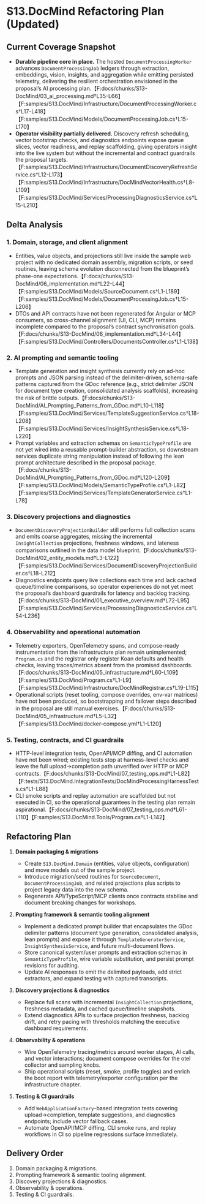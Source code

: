 # S13.DocMind Refactoring Plan (Updated)

## Current Coverage Snapshot
- **Durable pipeline core in place.** The hosted `DocumentProcessingWorker` advances `DocumentProcessingJob` ledgers through extraction, embeddings, vision, insights, and aggregation while emitting persisted telemetry, delivering the resilient orchestration envisioned in the proposal’s AI processing plan.【F:docs/chunks/S13-DocMind/03_ai_processing.md†L35-L66】【F:samples/S13.DocMind/Infrastructure/DocumentProcessingWorker.cs†L17-L418】【F:samples/S13.DocMind/Models/DocumentProcessingJob.cs†L15-L170】
- **Operator visibility partially delivered.** Discovery refresh scheduling, vector bootstrap checks, and diagnostics endpoints expose queue slices, vector readiness, and replay scaffolding, giving operators insight into the live system but without the incremental and contract guardrails the proposal targets.【F:samples/S13.DocMind/Infrastructure/DocumentDiscoveryRefreshService.cs†L12-L173】【F:samples/S13.DocMind/Infrastructure/DocMindVectorHealth.cs†L8-L109】【F:samples/S13.DocMind/Services/ProcessingDiagnosticsService.cs†L15-L210】

## Delta Analysis

### 1. Domain, storage, and client alignment
- Entities, value objects, and projections still live inside the sample web project with no dedicated domain assembly, migration scripts, or seed routines, leaving schema evolution disconnected from the blueprint’s phase-one expectations.【F:docs/chunks/S13-DocMind/06_implementation.md†L22-L44】【F:samples/S13.DocMind/Models/SourceDocument.cs†L1-L189】【F:samples/S13.DocMind/Models/DocumentProcessingJob.cs†L15-L206】
- DTOs and API contracts have not been regenerated for Angular or MCP consumers, so cross-channel alignment (UI, CLI, MCP) remains incomplete compared to the proposal’s contract synchronisation goals.【F:docs/chunks/S13-DocMind/06_implementation.md†L34-L44】【F:samples/S13.DocMind/Controllers/DocumentsController.cs†L1-L138】

### 2. AI prompting and semantic tooling
- Template generation and insight synthesis currently rely on ad-hoc prompts and JSON parsing instead of the delimiter-driven, schema-safe patterns captured from the GDoc reference (e.g., strict delimiter JSON for document type creation, consolidated analysis scaffolds), increasing the risk of brittle outputs.【F:docs/chunks/S13-DocMind/AI_Prompting_Patterns_from_GDoc.md†L10-L118】【F:samples/S13.DocMind/Services/TemplateSuggestionService.cs†L18-L208】【F:samples/S13.DocMind/Services/InsightSynthesisService.cs†L18-L220】
- Prompt variables and extraction schemas on `SemanticTypeProfile` are not yet wired into a reusable prompt-builder abstraction, so downstream services duplicate string manipulation instead of following the lean prompt architecture described in the proposal package.【F:docs/chunks/S13-DocMind/AI_Prompting_Patterns_from_GDoc.md†L120-L209】【F:samples/S13.DocMind/Models/SemanticTypeProfile.cs†L1-L82】【F:samples/S13.DocMind/Services/TemplateGeneratorService.cs†L1-L78】

### 3. Discovery projections and diagnostics
- `DocumentDiscoveryProjectionBuilder` still performs full collection scans and emits coarse aggregates, missing the incremental `InsightCollection` projections, freshness windows, and lateness comparisons outlined in the data model blueprint.【F:docs/chunks/S13-DocMind/02_entity_models.md†L3-L122】【F:samples/S13.DocMind/Services/DocumentDiscoveryProjectionBuilder.cs†L18-L212】
- Diagnostics endpoints query live collections each time and lack cached queue/timeline comparisons, so operator experiences do not yet meet the proposal’s dashboard guardrails for latency and backlog tracking.【F:docs/chunks/S13-DocMind/01_executive_overview.md†L72-L95】【F:samples/S13.DocMind/Services/ProcessingDiagnosticsService.cs†L54-L236】

### 4. Observability and operational automation
- Telemetry exporters, OpenTelemetry spans, and compose-ready instrumentation from the infrastructure plan remain unimplemented; `Program.cs` and the registrar only register Koan defaults and health checks, leaving traces/metrics absent from the promised dashboards.【F:docs/chunks/S13-DocMind/05_infrastructure.md†L60-L109】【F:samples/S13.DocMind/Program.cs†L1-L9】【F:samples/S13.DocMind/Infrastructure/DocMindRegistrar.cs†L19-L115】
- Operational scripts (reset tooling, compose overrides, env-var matrices) have not been produced, so bootstrapping and failover steps described in the proposal are still manual exercises.【F:docs/chunks/S13-DocMind/05_infrastructure.md†L5-L32】【F:samples/S13.DocMind/docker-compose.yml†L1-L120】

### 5. Testing, contracts, and CI guardrails
- HTTP-level integration tests, OpenAPI/MCP diffing, and CI automation have not been wired; existing tests stop at harness-level checks and leave the full upload→completion path unverified over HTTP or MCP contracts.【F:docs/chunks/S13-DocMind/07_testing_ops.md†L1-L82】【F:tests/S13.DocMind.IntegrationTests/DocMindProcessingHarnessTests.cs†L1-L88】
- CLI smoke scripts and replay automation are scaffolded but not executed in CI, so the operational guarantees in the testing plan remain aspirational.【F:docs/chunks/S13-DocMind/07_testing_ops.md†L61-L110】【F:samples/S13.DocMind.Tools/Program.cs†L1-L142】

## Refactoring Plan

1. **Domain packaging & migrations**
   - Create `S13.DocMind.Domain` (entities, value objects, configuration) and move models out of the sample project.
   - Introduce migration/seed routines for `SourceDocument`, `DocumentProcessingJob`, and related projections plus scripts to project legacy data into the new schema.
   - Regenerate API/TypeScript/MCP clients once contracts stabilise and document breaking changes for workshops.

2. **Prompting framework & semantic tooling alignment**
   - Implement a dedicated prompt builder that encapsulates the GDoc delimiter patterns (document type generation, consolidated analysis, lean prompts) and expose it through `TemplateGeneratorService`, `InsightSynthesisService`, and future multi-document flows.
   - Store canonical system/user prompts and extraction schemas in `SemanticTypeProfile`, wire variable substitution, and persist prompt revisions for auditing.
   - Update AI responses to emit the delimited payloads, add strict extractors, and expand testing with captured transcripts.

3. **Discovery projections & diagnostics**
   - Replace full scans with incremental `InsightCollection` projections, freshness metadata, and cached queue/timeline snapshots.
   - Extend diagnostics APIs to surface projection freshness, backlog drift, and retry pacing with thresholds matching the executive dashboard requirements.

4. **Observability & operations**
   - Wire OpenTelemetry tracing/metrics around worker stages, AI calls, and vector interactions; document compose overrides for the otel collector and sampling knobs.
   - Ship operational scripts (reset, smoke, profile toggles) and enrich the boot report with telemetry/exporter configuration per the infrastructure chapter.

5. **Testing & CI guardrails**
   - Add `WebApplicationFactory`-based integration tests covering upload→completion, template suggestions, and diagnostics endpoints; include vector fallback cases.
   - Automate OpenAPI/MCP diffing, CLI smoke runs, and replay workflows in CI so pipeline regressions surface immediately.

## Delivery Order
1. Domain packaging & migrations.
2. Prompting framework & semantic tooling alignment.
3. Discovery projections & diagnostics.
4. Observability & operations.
5. Testing & CI guardrails.
